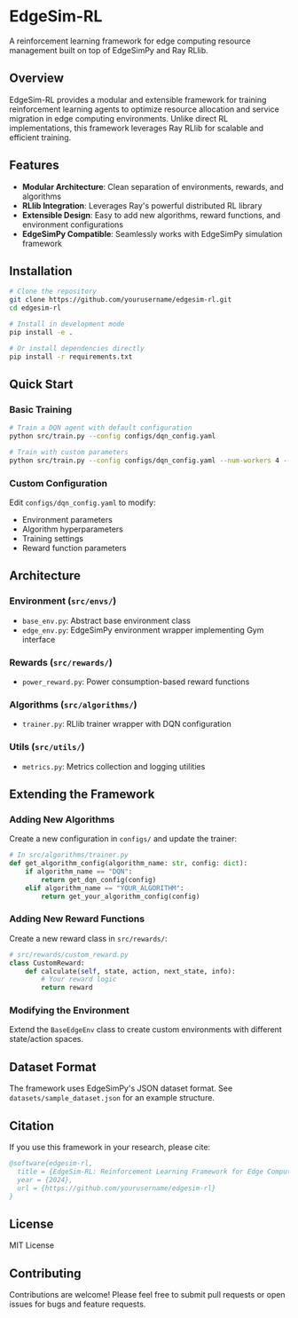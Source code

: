 # EdgeSim-RL

A reinforcement learning framework for edge computing resource management built on top of EdgeSimPy and Ray RLlib.

## Overview

EdgeSim-RL provides a modular and extensible framework for training reinforcement learning agents to optimize resource allocation and service migration in edge computing environments. Unlike direct RL implementations, this framework leverages Ray RLlib for scalable and efficient training.

## Features

- **Modular Architecture**: Clean separation of environments, rewards, and algorithms
- **RLlib Integration**: Leverages Ray's powerful distributed RL library
- **Extensible Design**: Easy to add new algorithms, reward functions, and environment configurations
- **EdgeSimPy Compatible**: Seamlessly works with EdgeSimPy simulation framework

## Installation

```bash
# Clone the repository
git clone https://github.com/yourusername/edgesim-rl.git
cd edgesim-rl

# Install in development mode
pip install -e .

# Or install dependencies directly
pip install -r requirements.txt
```

## Quick Start

### Basic Training

```bash
# Train a DQN agent with default configuration
python src/train.py --config configs/dqn_config.yaml

# Train with custom parameters
python src/train.py --config configs/dqn_config.yaml --num-workers 4 --num-gpus 1
```

### Custom Configuration

Edit `configs/dqn_config.yaml` to modify:
- Environment parameters
- Algorithm hyperparameters  
- Training settings
- Reward function parameters

## Architecture

### Environment (`src/envs/`)
- `base_env.py`: Abstract base environment class
- `edge_env.py`: EdgeSimPy environment wrapper implementing Gym interface

### Rewards (`src/rewards/`)
- `power_reward.py`: Power consumption-based reward functions

### Algorithms (`src/algorithms/`)
- `trainer.py`: RLlib trainer wrapper with DQN configuration

### Utils (`src/utils/`)
- `metrics.py`: Metrics collection and logging utilities

## Extending the Framework

### Adding New Algorithms

Create a new configuration in `configs/` and update the trainer:

```python
# In src/algorithms/trainer.py
def get_algorithm_config(algorithm_name: str, config: dict):
    if algorithm_name == "DQN":
        return get_dqn_config(config)
    elif algorithm_name == "YOUR_ALGORITHM":
        return get_your_algorithm_config(config)
```

### Adding New Reward Functions

Create a new reward class in `src/rewards/`:

```python
# src/rewards/custom_reward.py
class CustomReward:
    def calculate(self, state, action, next_state, info):
        # Your reward logic
        return reward
```

### Modifying the Environment

Extend the `BaseEdgeEnv` class to create custom environments with different state/action spaces.

## Dataset Format

The framework uses EdgeSimPy's JSON dataset format. See `datasets/sample_dataset.json` for an example structure.

## Citation

If you use this framework in your research, please cite:

```bibtex
@software{edgesim-rl,
  title = {EdgeSim-RL: Reinforcement Learning Framework for Edge Computing},
  year = {2024},
  url = {https://github.com/yourusername/edgesim-rl}
}
```

## License

MIT License

## Contributing

Contributions are welcome! Please feel free to submit pull requests or open issues for bugs and feature requests.
